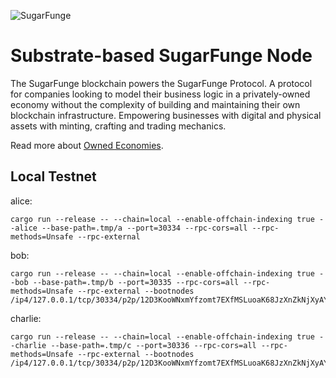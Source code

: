 ![SugarFunge](/docs/sf-name.png)
# Substrate-based SugarFunge Node

The SugarFunge blockchain powers the SugarFunge Protocol. A protocol for companies looking to model their business logic in a privately-owned economy without the complexity of building and maintaining their own blockchain infrastructure. Empowering businesses with digital and physical assets with minting, crafting and trading mechanics.

Read more about [Owned Economies](https://github.com/SugarFunge/OwnedEconomies).

## Local Testnet

alice:
```
cargo run --release -- --chain=local --enable-offchain-indexing true --alice --base-path=.tmp/a --port=30334 --rpc-cors=all --rpc-methods=Unsafe --rpc-external
```

bob:
```
cargo run --release -- --chain=local --enable-offchain-indexing true --bob --base-path=.tmp/b --port=30335 --rpc-cors=all --rpc-methods=Unsafe --rpc-external --bootnodes /ip4/127.0.0.1/tcp/30334/p2p/12D3KooWNxmYfzomt7EXfMSLuoaK68JzXnZkNjXyAYAwNrQTDx7Y
```

charlie:
```
cargo run --release -- --chain=local --enable-offchain-indexing true --charlie --base-path=.tmp/c --port=30336 --rpc-cors=all --rpc-methods=Unsafe --rpc-external --bootnodes /ip4/127.0.0.1/tcp/30334/p2p/12D3KooWNxmYfzomt7EXfMSLuoaK68JzXnZkNjXyAYAwNrQTDx7Y
```